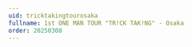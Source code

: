 ```yaml
---
uid: tricktakingtourosaka
fullname: 1st ONE MAN TOUR "TR!CK TAK!NG" - Osaka
order: 20250308
---
```


